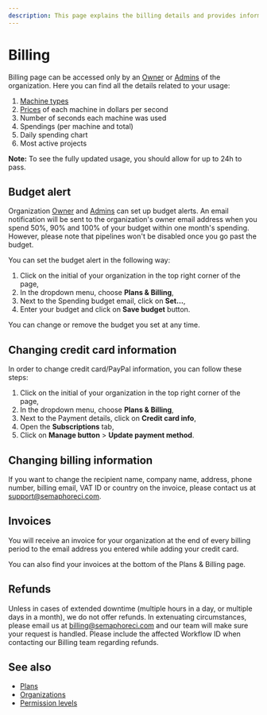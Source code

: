 ```yaml
---
description: This page explains the billing details and provides information on changing credit card and billing information on Semaphore 2.0.
---
```


# Billing

Billing page can be accessed only by an [Owner](https://docs.semaphoreci.com/account-management/permission-levels/#owner) or [Admins](https://docs.semaphoreci.com/account-management/permission-levels/#admins) of the organization.
Here you can find all the details related to your usage:

1. [Machine types](https://docs.semaphoreci.com/ci-cd-environment/machine-types/)
2. [Prices](https://semaphoreci.com/pricing) of each machine in dollars per
second
3. Number of seconds each machine was used
4. Spendings (per machine and total)
5. Daily spending chart
6. Most active projects

**Note:** To see the fully updated usage, you should allow for up to
24h to pass.

## Budget alert

Organization [Owner](https://docs.semaphoreci.com/account-management/permission-levels/#owner) and [Admins](https://docs.semaphoreci.com/account-management/permission-levels/#admins) can set up budget alerts. An email notification
will be sent to the organization's owner email address when you spend 50%, 90%
and 100% of your budget within one month's spending. However, please note that
pipelines won't be disabled once you go past the budget.

You can set the budget alert in the following way:

1. Click on the initial of your organization in the top right corner of the page,
2. In the dropdown menu, choose **Plans & Billing**,
3. Next to the Spending budget email, click on **Set…**,
4. Enter your budget and click on **Save budget** button.

You can change or remove the budget you set at any time.

## Changing credit card information

In order to change credit card/PayPal information, you can follow these steps:

1. Click on the initial of your organization in the top right corner of the page,
2. In the dropdown menu, choose **Plans & Billing**,
3. Next to the Payment details, click on **Credit card info**,
3. Open the **Subscriptions** tab,
4. Click on **Manage button** > **Update payment method**.

## Changing billing information

If you want to change the recipient name, company name, address, phone number,
billing email, VAT ID or country on the invoice, please contact us at
[support@semaphoreci.com](mailto:support@semaphoreci.com).

## Invoices

You will receive an invoice for your organization at the end of every billing
period to the email address you entered while adding your credit card.

You can also find your invoices at the bottom of the Plans & Billing page.

## Refunds

Unless in cases of extended downtime (multiple hours in a day, or multiple days 
in a month), we do not offer refunds. In extenuating circumstances, please email 
us at [billing@semaphoreci.com](mailto:billing@semaphoreci.com) and our team will make sure your request 
is handled. Please include the affected Workflow ID when contacting our Billing 
team regarding refunds.

## See also

- [Plans](https://docs.semaphoreci.com/account-management/plans/)
- [Organizations](https://docs.semaphoreci.com/account-management/organizations/)
- [Permission levels](https://docs.semaphoreci.com/account-management/permission-levels/)
